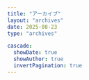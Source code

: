```yaml
---
title: "アーカイブ"
layout: "archives"
date: 2025-08-23
type: "archives"

cascade:
  showDate: true
  showAuthor: true
  invertPagination: true
---
```


